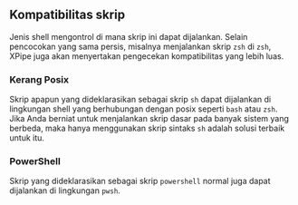 ## Kompatibilitas skrip

Jenis shell mengontrol di mana skrip ini dapat dijalankan.
Selain pencocokan yang sama persis, misalnya menjalankan skrip `zsh` di `zsh`, XPipe juga akan menyertakan pengecekan kompatibilitas yang lebih luas.

### Kerang Posix

Skrip apapun yang dideklarasikan sebagai skrip `sh` dapat dijalankan di lingkungan shell yang berhubungan dengan posix seperti `bash` atau `zsh`.
Jika Anda berniat untuk menjalankan skrip dasar pada banyak sistem yang berbeda, maka hanya menggunakan skrip sintaks `sh` adalah solusi terbaik untuk itu.

### PowerShell

Skrip yang dideklarasikan sebagai skrip `powershell` normal juga dapat dijalankan di lingkungan `pwsh`.

